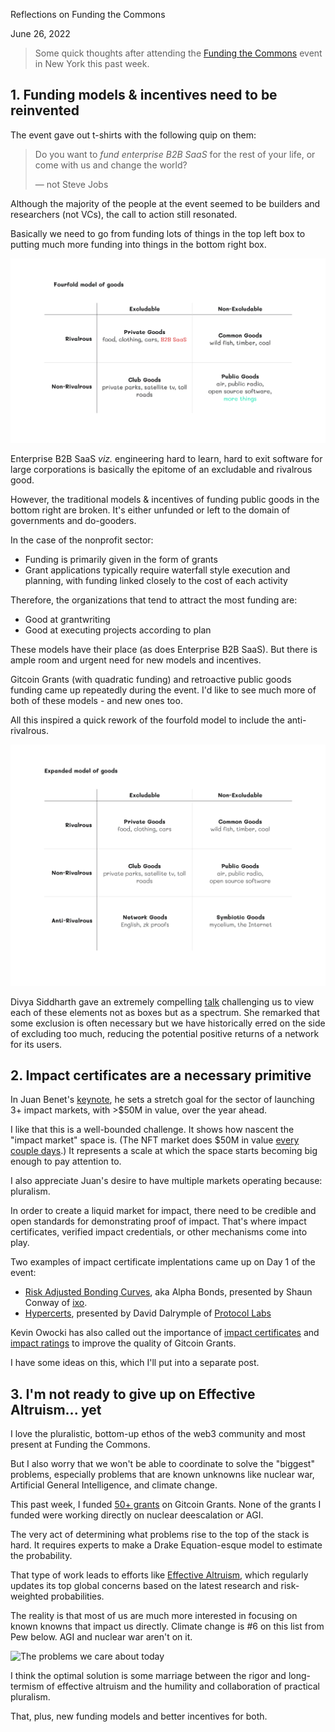 Reflections on Funding the Commons

June 26, 2022

> Some quick thoughts after attending the [Funding the Commons](../assets/pdf/fundingthecommons2022.pdf) event in New York this past week.

## 1. Funding models & incentives need to be reinvented

The event gave out t-shirts with the following quip on them:

> Do you want to *fund enterprise B2B SaaS* for the rest of your life, or come with us and change the world?
> 
> — not Steve Jobs

Although the majority of the people at the event seemed to be builders and researchers (not VCs), the call to action still resonated.

Basically we need to go from funding lots of things in the top left box to putting much more funding into things in the bottom right box. 

![Fourfold model of goods](../assets/img//fourfold-model.png)

Enterprise B2B SaaS *viz.* engineering hard to learn, hard to exit software for large corporations is basically the epitome of an excludable and rivalrous good.

However, the traditional models & incentives of funding public goods in the bottom right are broken. It's either unfunded or left to the domain of governments and do-gooders. 

In the case of the nonprofit sector:

- Funding is primarily given in the form of grants
- Grant applications typically require waterfall style execution and planning, with funding linked closely to the cost of each activity

Therefore, the organizations that tend to attract the most funding are:

- Good at grantwriting
- Good at executing projects according to plan

These models have their place (as does Enterprise B2B SaaS). But there is ample room and urgent need for new models and incentives.

Gitcoin Grants (with quadratic funding) and retroactive public goods funding came up repeatedly during the event. I'd like to see much more of both of these models - and new ones too.

All this inspired a quick rework of the fourfold model to include the anti-rivalrous.

![Sixfold model of goods](../assets/img//expanded-model.png)

Divya Siddharth gave an extremely compelling [talk](https://www.youtube.com/watch?v=jT3riInwd5c) challenging us to view each of these elements not as boxes but as a spectrum. She remarked that some exclusion is often necessary but we have historically erred on the side of excluding too much, reducing the potential positive returns of a network for its users.


## 2. Impact certificates are a necessary primitive

In Juan Benet's [keynote](https://youtu.be/kGs3IdHj5_4?t=3610), he sets a stretch goal for the sector of launching 3+ impact markets, with >$50M in value, over the year ahead.

I like that this is a well-bounded challenge. It shows how nascent the "impact market" space is. (The NFT market does $50M in value [every couple days](https://nonfungible.com/market-tracker).) It represents a scale at which the space starts becoming big enough to pay attention to. 

I also appreciate Juan's desire to have multiple markets operating because: pluralism.

In order to create a liquid market for impact, there need to be credible and open standards for demonstrating proof of impact. That's where impact certificates, verified impact credentials, or other mechanisms come into play.

Two examples of impact certificate implentations came up on Day 1 of the event:

- [Risk Adjusted Bonding Curves](https://github.com/BlockScience/Risk-Adjusted-Bonding-Curves), aka Alpha Bonds, presented by Shaun Conway of [ixo](https://www.ixo.world/).
- [Hypercerts](https://www.youtube.com/watch?v=acbBeGcevok&t=887s), presented by David Dalrymple of [Protocol Labs](https://protocol.ai/)

Kevin Owocki has also called out the importance of [impact certificates](https://gov.gitcoin.co/t/impact-certificates-proposals-wanted/10499/7) and [impact ratings](https://gov.gitcoin.co/t/proof-of-impact-proposals-wanted/10179) to improve the quality of Gitcoin Grants.

I have some ideas on this, which I'll put into a separate post.

## 3. I'm not ready to give up on Effective Altruism... yet

I love the pluralistic, bottom-up ethos of the web3 community and most present at Funding the Commons.

But I also worry that we won't be able to coordinate to solve the "biggest" problems, especially problems that are known unknowns like nuclear war, Artificial General Intelligence, and climate change.

This past week, I funded [50+ grants](https://twitter.com/carl_cervone/status/1539612355331506180?s=20&t=AXqlfSvciLZXgZNPBcdWew) on Gitcoin Grants. None of the grants I funded were working directly on nuclear deescalation or AGI.

The very act of determining what problems rise to the top of the stack is hard. It requires experts to make a Drake Equation-esque model to estimate the probability. 

That type of work leads to efforts like [Effective Altruism](https://forum.effectivealtruism.org/), which regularly updates its top global concerns based on the latest research and risk-weighted probabilities.

The reality is that most of us are much more interested in focusing on known knowns that impact us directly. Climate change is #6 on this list from Pew below. AGI and nuclear war aren't on it.

![The problems we care about today](https://www.pewresearch.org/wp-content/uploads/2022/05/ft_2022.05.12_nationalproblems_01.png)

I think the optimal solution is some marriage between the rigor and long-termism of effective altruism and the humility and collaboration of practical pluralism. 

That, plus, new funding models and better incentives for both.